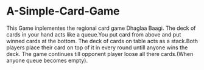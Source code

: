 # A-Simple-Card-Game

This Game inplementes the regional card game Dhaglaa Baagi.
The deck of cards in your hand acts like a queue.You put card from above and put winned cards at the bottom.
The deck of cards on table acts as a stack.Both players place their card on top of it in every round untill anyone wins the deck.
The game continues till opponent player loose all there cards.(When anyone queue becomes empty).
